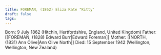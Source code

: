 ```yaml
---
title: FOREMAN, (1862) Eliza Kate "Kitty"
draft: false
tags:
---
```

Born: 9 July 1862 (Hitchin, Hertfordshire, England, United Kingdom)
Father: [[FOREMAN, (1828) Edward Burr|Edward Foreman]]
Mother: [[NORTH, (1831) Ann Olive|Ann Olive North]]
Died: 15 September 1942 (Wellington, Wellington, New Zealand)